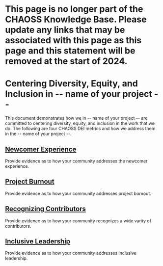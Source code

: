 # **This page is no longer part of the CHAOSS Knowledge Base. Please update any links that may be associated with this page as this page and this statement will be removed at the start of 2024.**

# Centering Diversity, Equity, and Inclusion in -- name of your project --

This document demonstrates how we in -- name of your project -- are committed to centering diversity, equity, and inclusion in the work that we do. The following are four CHAOSS DEI metrics and how we address them in the -- name of your project --. 

## [Newcomer Experience](https://docs.google.com/document/d/1EbLKdac1IysMO9f3pQZBAUVNWLZ5S6BRUU3KYYx9r30/edit?usp=sharing)
Provide evidence as to how your community addresses the newcomer experience.

## [Project Burnout](https://chaoss.community/metric-project-burnout/)
Provide evidence as to how your community addresses project burnout.

## [Recognizing Contributors](https://chaoss.community/metric-contributors/)
Provide evidence as to how your community recognizes a wide varity of contributors.

## [Inclusive Leadership](https://chaoss.community/metric-inclusive-leadership/)
Provide evidence as to how your community addresses inclusive leadership.

